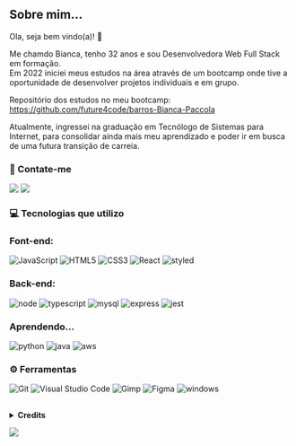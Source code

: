 ## Sobre mim...

Ola, seja bem vindo(a)! 👋

Me chamdo Bianca, tenho 32 anos e sou Desenvolvedora Web Full Stack em formação.<br>
Em 2022 iniciei meus estudos na área através de um bootcamp onde tive a oportunidade de desenvolver projetos individuais e em grupo.

Repositório dos estudos no meu bootcamp: https://github.com/future4code/barros-Bianca-Paccola

Atualmente, ingressei na graduação em Tecnólogo de Sistemas para Internet, para consolidar ainda mais meu aprendizado e poder ir em busca de uma futura transição de carreia.

### 📩 Contate-me ###

<a href="https://www.linkedin.com/in/bianca-paccola-34a47b164" target="_blank"><img src="https://img.shields.io/badge/-LinkedIn-%230077B5?style=for-the-badge&logo=linkedin&logoColor=white" target="_blank"></a>
<a href="mailto:bianca.paccola@gmail.com"> <img src="https://img.shields.io/badge/Gmail-D14836?style=for-the-badge&logo=gmail&logoColor=white"></a>


### 💻 Tecnologias que utilizo ###
### Font-end:
![JavaScript](https://img.shields.io/badge/JavaScript-323330?style=for-the-badge&logo=javascript&logoColor=F7DF1E)
![HTML5](https://img.shields.io/badge/HTML5-E34F26?style=for-the-badge&logo=html5&logoColor=white)
![CSS3](https://img.shields.io/badge/CSS3-1572B6?style=for-the-badge&logo=css3&logoColor=white)
![React](https://img.shields.io/badge/React-20232A?style=for-the-badge&logo=react&logoColor=61DAFB)
![styled](https://img.shields.io/badge/styled--components-DB7093?style=for-the-badge&logo=styled-components&logoColor=white)

### Back-end:
![node](https://img.shields.io/badge/Node.js-43853D?style=for-the-badge&logo=node.js&logoColor=white)
![typescript](https://img.shields.io/badge/TypeScript-007ACC?style=for-the-badge&logo=typescript&logoColor=white)
![mysql](https://img.shields.io/badge/MySQL-00000F?style=for-the-badge&logo=mysql&logoColor=white)
![express](https://img.shields.io/badge/Express.js-404D59?style=for-the-badge)
![jest](https://img.shields.io/badge/Jest-323330?style=for-the-badge&logo=Jest&logoColor=white)

### Aprendendo... ###
![python](https://img.shields.io/badge/Python-14354C?style=for-the-badge&logo=python&logoColor=white)
![java](https://img.shields.io/badge/Java-ED8B00?style=for-the-badge&logo=openjdk&logoColor=white)
![aws](https://img.shields.io/badge/Amazon_AWS-232F3E?style=for-the-badge&logo=amazon-aws&logoColor=white)

### ⚙️ Ferramentas ###

![Git](https://img.shields.io/badge/GIT-E44C30?style=for-the-badge&logo=git&logoColor=white)
![Visual Studio Code](https://img.shields.io/badge/Visual_Studio_Code-0078D4?style=for-the-badge&logo=visual%20studio%20code&logoColor=white)
![Gimp](	https://img.shields.io/badge/gimp-5C5543?style=for-the-badge&logo=gimp&logoColor=white)
![Figma](	https://img.shields.io/badge/Figma-F24E1E?style=for-the-badge&logo=figma&logoColor=white)
![windows](https://img.shields.io/badge/Windows-017AD7?style=for-the-badge&logo=windows&logoColor=white)


##

<details align="left">
  <summary><b>Credits</b></summary> 
  - Badges<a href="https://github.com/iuricode/README-template/blob/main/badges/badges.md"> Repositório</a><br>
   - Inspiração<a href="https://github.com/elidianaandrade"> Elidiana Andrade</a>
</details>

  ![](https://komarev.com/ghpvc/?username=your-github-BiancaPaccola&color=green)
